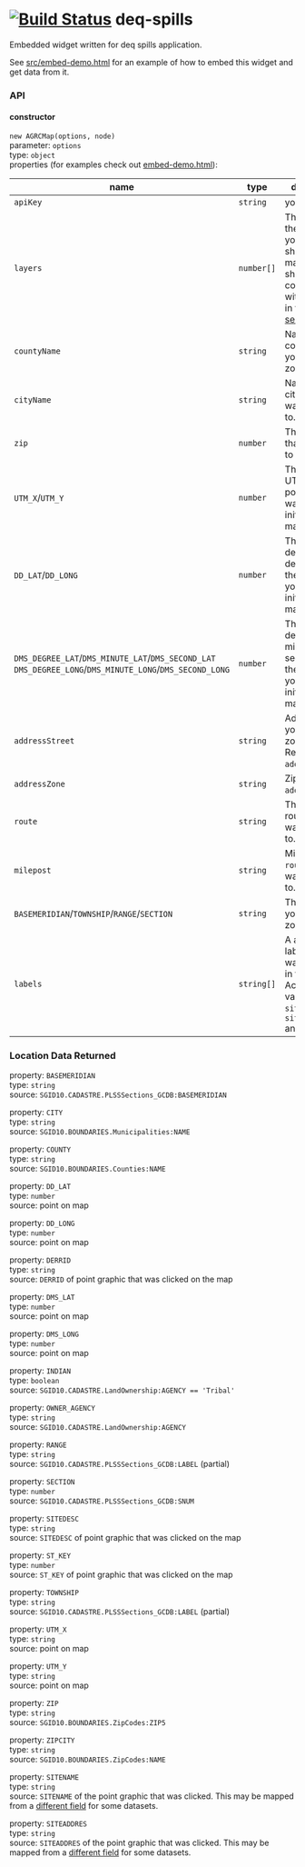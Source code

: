 [![Build Status](https://travis-ci.org/agrc/deq-spills.svg?branch=master)](https://travis-ci.org/agrc/deq-spills)
deq-spills
==========

Embedded widget written for deq spills application.

See [src/embed-demo.html](src/embed-demo.html) for an example of how to embed this widget and get data from it.

### API
#### constructor
`new AGRCMap(options, node)`  
parameter: `options`  
type: `object`  
properties (for examples check out [embed-demo.html](src/embed-demo.html)):  

|name|type|description|
|---|---|---|
|`apiKey`|`string`|your api key|
|`layers`|`number[]`|The indices of the layers that you want to show in the map. They should correspond with the layers in the [map service](http://mapserv.utah.gov/arcgis/rest/services/DEQSpills/MapService/MapServer).|
|`countyName`|`string`|Name of the county that you want to zoom to.|
|`cityName`|`string`|Name of the city that you want to zoom to.|
|`zip`|`number`|The zip code that you want to zoom to.|
|`UTM_X`/`UTM_Y`|`number`|The coords (in UTM) of the point that you want to initialize the map with.|
|`DD_LAT`/`DD_LONG`|`number`|The coords (in decimal degrees) of the point that you want to initialize the map with.|
|`DMS_DEGREE_LAT`/`DMS_MINUTE_LAT`/`DMS_SECOND_LAT` `DMS_DEGREE_LONG`/`DMS_MINUTE_LONG`/`DMS_SECOND_LONG`|`number`|The coords (in degrees, minutes, seconds) of the point that you want to initialize the map with.|
|`addressStreet`|`string`|Address that you want to zoom to. Requires `addressZone`.|
|`addressZone`|`string`|Zip or city of `addressStreet`.|
|`route`|`string`|The UDOT route that you want to zoom to.|
|`milepost`|`string`|Milepost of `route` that you want to zoom to.|
|`BASEMERIDIAN`/`TOWNSHIP`/`RANGE`/`SECTION`|`string`|The TRS that you want to zoom to.
|`labels`|`string[]`|A array of labels that you want to show in the map. Accepted values are: `sitename`, `siteaddress` and `siteid`.

### Location Data Returned
property: `BASEMERIDIAN`  
type: `string`  
source: `SGID10.CADASTRE.PLSSSections_GCDB:BASEMERIDIAN`  

property: `CITY`  
type: `string`  
source: `SGID10.BOUNDARIES.Municipalities:NAME`  

property: `COUNTY`  
type: `string`  
source: `SGID10.BOUNDARIES.Counties:NAME`  

property: `DD_LAT`  
type: `number`  
source: point on map  

property: `DD_LONG`  
type: `number`  
source: point on map  

property: `DERRID`  
type: `string`  
source: `DERRID` of point graphic that was clicked on the map  

property: `DMS_LAT`  
type: `number`  
source: point on map  

property: `DMS_LONG`  
type: `number`  
source: point on map  

property: `INDIAN`  
type: `boolean`  
source: `SGID10.CADASTRE.LandOwnership:AGENCY == 'Tribal'`  

property: `OWNER_AGENCY`  
type: `string`  
source: `SGID10.CADASTRE.LandOwnership:AGENCY`  

property: `RANGE`  
type: `string`  
source: `SGID10.CADASTRE.PLSSSections_GCDB:LABEL` (partial)  

property: `SECTION`  
type: `number`  
source: `SGID10.CADASTRE.PLSSSections_GCDB:SNUM`

property: `SITEDESC`  
type: `string`  
source: `SITEDESC` of point graphic that was clicked on the map  

property: `ST_KEY`  
type: `number`  
source: `ST_KEY` of point graphic that was clicked on the map  

property: `TOWNSHIP`  
type: `string`  
source: `SGID10.CADASTRE.PLSSSections_GCDB:LABEL` (partial)  

property: `UTM_X`  
type: `string`  
source: point on map  

property: `UTM_Y`  
type: `string`  
source: point on map  

property: `ZIP`  
type: `string`  
source: `SGID10.BOUNDARIES.ZipCodes:ZIP5`  

property: `ZIPCITY`  
type: `string`  
source: `SGID10.BOUNDARIES.ZipCodes:NAME`  

property: `SITENAME`  
type: `string`  
source: `SITENAME` of the point graphic that was clicked. This may be mapped from a [different field](src/app/config.js) for some datasets.

property: `SITEADDRES`  
type: `string`  
source: `SITEADDRES` of the point graphic that was clicked. This may be mapped from a [different field](src/app/config.js) for some datasets.
